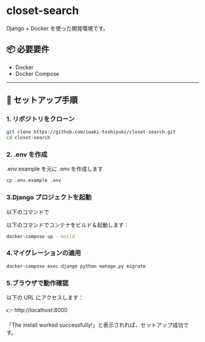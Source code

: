# closet-search

Django + Docker を使った開発環境です。

## 📦 必要要件

- Docker
- Docker Compose

---

## 🚀 セットアップ手順

### 1. リポジトリをクローン

```bash
git clone https://github.com/iwaki-toshiyuki/closet-search.git
cd closet-search
```

### 2. .env を作成

.env.example を元に .env を作成します

```bash
cp .env.example .env
```

### 3.Django プロジェクトを起動

以下のコマンドで

以下のコマンドでコンテナをビルド＆起動します：

```bash
docker-compose up --build
```

### 4.マイグレーションの適用
```bash
docker-compose exec django python manage.py migrate
```

### 5.ブラウザで動作確認
以下の URL にアクセスします：

👉 http://localhost:8000

「The install worked successfully!」と表示されれば、セットアップ成功です。
